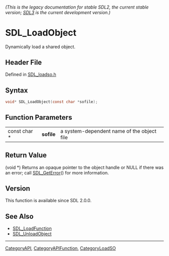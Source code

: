###### (This is the legacy documentation for stable SDL2, the current stable version; [SDL3](https://wiki.libsdl.org/SDL3/) is the current development version.)
# SDL_LoadObject

Dynamically load a shared object.

## Header File

Defined in [SDL_loadso.h](https://github.com/libsdl-org/SDL/blob/SDL2/include/SDL_loadso.h)

## Syntax

```c
void* SDL_LoadObject(const char *sofile);
```

## Function Parameters

|              |            |                                            |
| ------------ | ---------- | ------------------------------------------ |
| const char * | **sofile** | a system-dependent name of the object file |

## Return Value

(void *) Returns an opaque pointer to the object handle or NULL if there
was an error; call [SDL_GetError](SDL_GetError)() for more information.

## Version

This function is available since SDL 2.0.0.

## See Also

- [SDL_LoadFunction](SDL_LoadFunction)
- [SDL_UnloadObject](SDL_UnloadObject)

----
[CategoryAPI](CategoryAPI), [CategoryAPIFunction](CategoryAPIFunction), [CategoryLoadSO](CategoryLoadSO)

